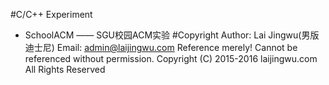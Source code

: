 #C/C++ Experiment
- SchoolACM —— SGU校园ACM实验
#Copyright
Author: Lai Jingwu(男版迪士尼)
Email: admin@laijingwu.com
Reference merely!
Cannot be referenced without permission.
Copyright (C) 2015-2016 laijingwu.com All Rights Reserved
